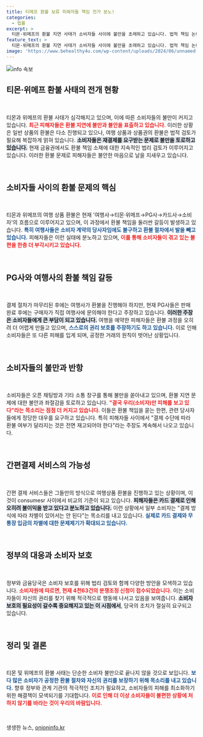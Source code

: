 ```yaml
---
title: 티메프 환불 보류 피해자들 책임 전가 분노!
categories:
  - 법률
excerpt: >
  티몬·위메프의 환불 지연 사태가 소비자들 사이에 불만을 초래하고 있습니다. 법적 책임 논란 속에 환불이 지지부진한 가운데, 피해자들은 우리만 피해라며 저마다의 고통을 호소하고 있습니다. 과연 이 상황은 언제 해결될까요?
feature_text: >
  티몬·위메프의 환불 지연 사태가 소비자들 사이에 불만을 초래하고 있습니다. 법적 책임 논란 속에 환불이 지지부진한 가운데, 피해자들은 우리만 피해라며 저마다의 고통을 호소하고 있습니다. 과연 이 상황은 언제 해결될까요?
image: 'https://www.behealthy4u.com/wp-content/uploads/2024/06/unnamed-file.png'
---
```


<p><img src="https://www.behealthy4u.com/wp-content/uploads/2024/06/unnamed-file.png" alt="info 속보" /></p>

<h2 data-ke-size="size26">티몬·위메프 환불 사태의 전개 현황</h2>

<p data-ke-size="size16">&nbsp;</p>

<p>티몬과 위메프의 환불 사태가 심각해지고 있으며, 이에 따른 소비자들의 불만이 커지고 있습니다. <b><span style="color: #ee2323;">최근 피해자들은 환불 지연에 불만과 불안을 표출하고 있습니다.</span></b> 이러한 상황은 일반 상품의 환불은 다소 진행되고 있으나, 여행 상품과 상품권의 환불은 법적 검토가 필요해 복잡하게 얽혀 있습니다. <b><span style="background-color: #21538527;">소비자들은 재결제를 요구받는 문제로 불만을 토로하고 있습니다.</span></b> 현재 금융권에서도 환불 책임 소재에 대한 지속적인 법리 검토가 이루어지고 있습니다. 이러한 환불 문제로 피해자들은 불안한 마음으로 날을 지새우고 있습니다. </p>

<p data-ke-size="size16">&nbsp;</p>

<h2 data-ke-size="size26">소비자들 사이의 환불 문제의 핵심</h2>

<p data-ke-size="size16">&nbsp;</p>

<p>티몬과 위메프의 여행 상품 환불은 현재 '여행사→티몬·위메프→PG사→카드사→소비자'의 흐름으로 이루어지고 있으며, 이 과정에서 환불 책임을 둘러싼 갈등이 발생하고 있습니다. <b><span style="color: #1a5490;">특히 여행사들은 소비자 계약의 당사자임에도 불구하고 환불 절차에서 발을 빼고 있습니다.</span></b> 피해자들은 이런 실태에 분노하고 있으며, <b><span style="color: #ee2323;">이를 통해 소비자들이 겪고 있는 불편을 한층 더 부각시키고 있습니다.</span></b> </p>

<p data-ke-size="size16">&nbsp;</p>

<h2 data-ke-size="size26">PG사와 여행사의 환불 책임 갈등</h2>

<p data-ke-size="size16">&nbsp;</p>

<p>결제 절차가 마무리된 후에는 여행사가 환불을 진행해야 하지만, 현재 PG사들은 판매 완료 후에는 구매자가 직접 여행사에 문의해야 한다고 주장하고 있습니다. <b><span style="background-color: #21538527;">이러한 주장은 소비자들에게 큰 부담이 되고 있습니다.</span></b> 여행을 예약한 피해자들은 환불 과정을 오히려 더 어렵게 만들고 있으며, <b><span style="color: #1a5490;">스스로의 권리 보호를 주장하기도 하고 있습니다.</span></b> 이로 인해 소비자들은 또 다른 피해를 입게 되며, 공정한 거래의 원칙이 벗어난 상황입니다.</p>

<p data-ke-size="size16">&nbsp;</p>

<h2 data-ke-size="size26">소비자들의 불만과 반항</h2>

<p data-ke-size="size16">&nbsp;</p>

<p>소비자들은 오픈 채팅방과 기타 소통 창구를 통해 불만을 쏟아내고 있으며, 환불 지연 문제에 대한 불안과 좌절감을 토로하고 있습니다. <b><span style="color: #ee2323;">"결국 우리(소비자)만 피해를 보고 있다"라는 목소리는 점점 더 커지고 있습니다.</span></b> 이들은 환불 책임을 묻는 한편, 관련 당사자들에게 정당한 대우를 요구하고 있습니다. 특히 피해자들 사이에서 "결제 수단에 따라 환불 여부가 달라지는 것은 전면 재고되어야 한다"라는 주장도 계속해서 나오고 있습니다.</p>

<p data-ke-size="size16">&nbsp;</p>

<h2 data-ke-size="size26">간편결제 서비스의 가능성</h2>

<p data-ke-size="size16">&nbsp;</p>

<p>간편 결제 서비스들은 그들만의 방식으로 여행상품 환불을 진행하고 있는 상황이며, 이것이 consumesr 사이에서 비교의 기준이 되고 있습니다. <b><span style="background-color: #21538527;">피해자들은 카드 결제로 인해 오히려 불이익을 받고 있다고 분노하고 있습니다.</span></b> 이런 상황에서 일부 소비자는 "결제 방식에 따라 차별이 있어서는 안 된다"는 목소리를 내고 있습니다. <b><span style="color: #1a5490;">실제로 카드 결제와 무통장 입금의 차별에 대한 문제제기가 확대되고 있습니다.</span></b> </p>

<p data-ke-size="size16">&nbsp;</p>

<h2 data-ke-size="size26">정부의 대응과 소비자 보호</h2>

<p data-ke-size="size16">&nbsp;</p>

<p>정부와 금융당국은 소비자 보호를 위해 법리 검토와 함께 다양한 방안을 모색하고 있습니다. <b><span style="color: #ee2323;">소비자원에 따르면, 현재 4천63건의 분쟁조정 신청이 접수되었습니다.</span></b> 이는 소비자들이 자신의 권리를 찾기 위해 적극적으로 행동에 나서고 있음을 보여줍니다. <b><span style="background-color: #21538527;">소비자 보호의 필요성이 갈수록 중요해지고 있는 이 시점에서</span></b>, 당국의 조치가 절실히 요구되고 있습니다.</p>

<p data-ke-size="size16">&nbsp;</p>

<h2 data-ke-size="size26">정리 및 결론</h2>

<p data-ke-size="size16">&nbsp;</p>

<p>티몬 및 위메프의 환불 사태는 단순한 소비자 불만으로 끝나지 않을 것으로 보입니다. <b><span style="color: #1a5490;">보다 많은 소비자가 공정한 환불 절차와 자신의 권리를 보장하기 위해 목소리를 내고 있습니다.</span></b> 향후 정부와 관계 기관의 적극적인 조치가 필요하고, 소비자들의 피해를 최소화하기 위한 해결책이 모색되기를 기대합니다. <b><span style="color: #ee2323;">이로 인해 더 이상 소비자들이 불편한 상황에 처하지 않기를 바라는 것이 우리의 바람입니다.</span></b> </p>

<p data-ke-size="size16">&nbsp;</p>
생생한 뉴스, <a href="https://onioninfo.kr" rel="dofollow">onioninfo.kr</a>


